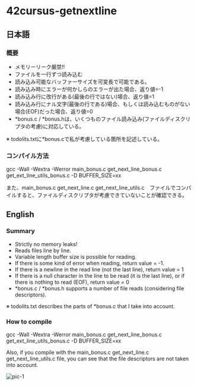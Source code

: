 # 42cursus-getnextline
## 日本語
### 概要
*  メモリーリーク厳禁!!
* ファイルを一行ずつ読み込む
*  読み込み可能なバッファーサイズを可変長で可能である。
* 読み込み時にエラーが何かしらのエラーが出た場合、返り値=-1
* 読み込み行に改行がある(最後の行ではない)場合、返り値=1
* 読み込み行にナル文字(最後の行である)場合、もしくは読み込むものがない場合(EOF)だった場合、返り値=0
* *bonus.c / *bonus.hは、いくつものファイル読み込み(ファイルディスクリプタの考慮)に対応している。

※ todolits.txtに*bonus.cで私が考慮している箇所を記述している。

### コンパイル方法
gcc -Wall -Wextra -Werror main_bonus.c get_next_line_bonus.c  get_ext_line_utils_bonus.c -D BUFFER_SIZE=xx

また、main_bonus.c get_next_line.c get_next_line_utils.c　ファイルでコンパイルすると、ファイルディスクリプタが考慮できていないことが確認できる。

## English
### Summary
* Strictly no memory leaks!
* Reads files line by line.
* Variable length buffer size is possible for reading.
* If there is some kind of error when reading, return value = -1.
* If there is a newline in the read line (not the last line), return value = 1
* If there is a null character in the line to be read (it is the last line), or if there is nothing to read (EOF), return value = 0
* *bonus.c / *bonus.h supports a number of file reads (considering file descriptors).

※ todolits.txt describes the parts of *bonus.c that I take into account.

### How to compile
gcc -Wall -Wextra -Werror main_bonus.c get_next_line_bonus.c get_ext_line_utils_bonus.c -D BUFFER_SIZE=xx

Also, if you compile with the main_bonus.c get_next_line.c get_next_line_utils.c file, you can see that the file descriptors are not taken into account.

![pic-1](https://i.gyazo.com/b13c8f5260b92ccfc6867a4ce282cc38.png)
